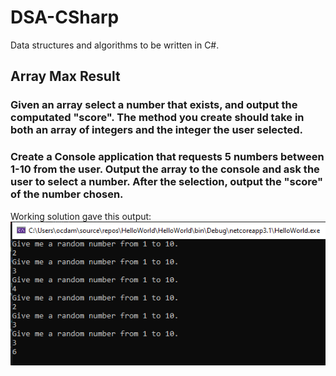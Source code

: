 # DSA-CSharp
Data structures and algorithms to be written in C#.

## Array Max Result
### Given an array select a number that exists, and output the computated "score". The method you create should take in both an array of integers and the integer the user selected.
### Create a Console application that requests 5 numbers between 1-10 from the user. Output the array to the console and ask the user to select a number. After the selection, output the "score" of the number chosen.

Working solution gave this output:
![Image of solution output](images/max-array-snip.PNG)
